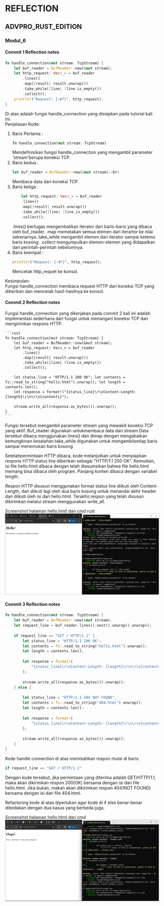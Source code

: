 # REFLECTION

## ADVPRO_RUST_EDITION

### Modul_6

#### Commit 1 Reflection notes
```rust
fn handle_connection(mut stream: TcpStream) { 
    let buf_reader = BufReader::new(&mut stream);
    let http_request: Vec<_> = buf_reader 
        .lines() 
        .map(|result| result.unwrap())
        .take_while(|line| !line.is_empty()) 
        .collect();
    println!("Request: {:#?}", http_request);
}
```

Di atas adalah fungsi handle_connection yang disiapkan pada tutorial kali ini. <br>
Penjelasan Kode:<br>
1. Baris Pertama : 
    ```rust
    fn handle_connection(mut stream: TcpStream)
    ```
    Mendefinisikan fungsi handle_connection yang mengambil parameter 'stream'berupa koneksi TCP.<br>
2. Baris kedua :   
    ```rust
    let buf_reader = BufReader::new(&mut stream);<br>
    ```
    Membaca data dari koneksi TCP.<br>
3. Baris ketiga :
    ```rust
        let http_request: Vec<_> = buf_reader
        .lines()
        .map(|result| result.unwrap())
        .take_while(|line| !line.is_empty())
        .collect();
    ```
    .lines() bertugas mengembalikan iterator dari baris-baris yang dibaca oleh buf_reader. .map memetakan semua elemen dari iterartor ke nilai sebenarnya..take_while mengambil elemen dari iterator sampai ketemu baris kosong. .collect mengumpulkan elemen-elemen yang didapatkan dari perintah-perintah sebelumnya.
4. Baris keempat : 
    ```rust
    println!("Request: {:#?}", http_request);
    ```
    Mencetak http_requet ke konsol.<br>
    
Kesimpulan: <br>
Fungsi handle_connection membaca request HTTP dari koneksi TCP yang diberikan dan mencetak hasil-hasilnya ke konsol.

#### Commit 2 Reflection notes

Fungsi handle_connection yang dikerjakan pada commit 2 kali ini adalah implementasi sederhana dari fungsi untuk menangani koneksi TCP dan mengirimkan respons HTTP.

    ```rust
    fn handle_connection(mut stream: TcpStream) {
        let buf_reader = BufReader::new(&mut stream); 
        let http_request: Vec<_> = buf_reader
            .lines() 
            .map(|result| result.unwrap()) 
            .take_while(|line| !line.is_empty())
            .collect();

        let status_line = "HTTP/1.1 200 OK"; let contents = fs::read_to_string("hello.html").unwrap(); let length = contents.len();
        let response = format!("{status_line}\r\nContent-Length: {length}\r\n\r\n{contents}");

        stream.write_all(response.as_bytes()).unwrap();
    }
    ```
Fungsi tersebut mengambil parameter stream yang mewakili koneksi TCP yang aktif. Buf_reader digunakan untukmembaca data dari stream.Data tersebut dibaca menggunakan lines() dan dimap dengan mengabaikan kemungkinan kesalahan.take_while digunakan untuk mengambilsetiap baris sampai menemukan baris kosong.<br>

Setelahpermintaan HTTP dibaca, kode melanjutkan untuk menyiapkan respons HTTP.status line diberikan sebagai "HTTP/1.1 200 OK". Kemudian, isi file hello.html dibaca dengan telah diasumsikan bahwa file hello.html memang bisa dibaca oleh program. Panjang konten dibaca dengan variabel length.<br>

Respon HTTP disusun menggunakan format status line diikuti oleh Content-Length, dan diikuti lagi oleh dua baris kosong untuk menandai akhir header dan diikuti oleh isi dari hello.html. Terakhir,respon yang telah disusun dikirimkan melalui stream menggunakan write_all.

Screenshot halaman hello.hmtl dan cmd rust
![Commit 2 screen capture](/assets/Commit2.png)

#### Commit 3 Reflection notes
```rust
fn handle_connection(mut stream: TcpStream) {
    let buf_reader = BufReader::new(&mut stream);
    let request_line = buf_reader.lines().next().unwrap().unwrap();

    if request_line == "GET / HTTP/1.1" {
        let status_line = "HTTP/1.1 200 OK";
        let contents = fs::read_to_string("hello.html").unwrap();
        let length = contents.len();

        let response = format!(
            "{status_line}\r\nContent-Length: {length}\r\n\r\n{contents}"
        );

        stream.write_all(response.as_bytes()).unwrap();
    } else {
        
        let status_line = "HTTP/1.1 404 NOT FOUND";
        let contents = fs::read_to_string("404.html").unwrap();
        let length = contents.len();

        let response = format!(
            "{status_line}\r\nContent-Length: {length}\r\n\r\n{contents}"
        );

        stream.write_all(response.as_bytes()).unwrap();
    }
}
```
Kode handle connection di atas memisahkan respon mulai di baris:
```rust
if request_line == "GET / HTTP/1.1"
```
Dengan kode tersebut, jika permintaan yang diterima adalah GET/HTTP/1.1, maka akan dikirimkan respon 200(OK) bersama dengan isi dari file hello.html. Jika bukan, makan akan dikirimkan respon 404(NOT FOUND) bersama dengan isi dari file 404.html.

Refactoring kode di atas diperlukan agar kode di if else benar-benar dibedakan dengan dua kasus yang berbeda juga.

Screenshot halaman hello.html dan cmd
![Commit 3 screen capture](/assets/Commit3.png)



